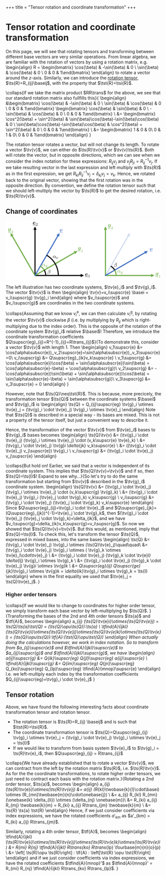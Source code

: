 +++
title = "Tensor rotation and coordinate transformation"
+++

# Tensor rotation and coordinate transformation
On this page, we will see that rotating tensors and transforming between different base vectors are very similar operations. From linear algebra, we are familiar with the rotation of vectors by using a rotation matrix, e.g. 
\begin{align}
R = \begin{bmatrix} \cos(\beta) & -\sin(\beta) & 0 \\ \sin(\beta) & \cos(\beta) & 0 \\ 0 & 0 & 1\end{bmatrix}
\end{align}
to rotate a vector around the $z$-axis. Similarly, we can introduce the [rotation tensor](/Theory/SpecialTensors/#proper_orthogonal_rotation_tensors), $\ts{R}=R_{ij}\baseij$, with the property that $\tst{R}=\tsi{R}$. 

\collaps{If we take the matrix product $RR\trans$ for the above, we see that our standard rotation matrix also fullfills this}{
\begin{align}
    &\begin{bmatrix} \cos(\beta) & -\sin(\beta) & 0 \\ \sin(\beta) & \cos(\beta) & 0 \\ 0 & 0 & 1\end{bmatrix} \begin{bmatrix} \cos(\beta) & \sin(\beta) & 0 \\ -\sin(\beta) & \cos(\beta) & 0 \\ 0 & 0 & 1\end{bmatrix} \\
    &= \begin{bmatrix} \cos^2(\beta) + \sin^2(\beta) & \sin(\beta)\cos(\beta)-\sin(\beta)\cos(\beta) & 0 \\ \sin(\beta)\cos(\beta)-\sin(\beta)\cos(\beta) & \cos^2(\beta) + \sin^2(\beta) & 0 \\ 0 & 0 & 1\end{bmatrix} \\
    &= \begin{bmatrix} 1 & 0 & 0\\ 0 & 1 & 0\\ 0 & 0 & 1\end{bmatrix}
\end{align}
}

The rotation tensor rotates a vector, but will not change its length. To rotate a vector $\tv{v}$, we can either do $\ts{R}\tv{v}$ or $\tv{v}\ts{R}$. Both will rotate the vector, but in opposite directions, which we can see when we consider the index notation for these expressions: $R_{ij} v_j$ and $v_j R_{ji} = R^{-1}_{ij} v_j$. If we take resulting vector in the last expression and left multiply with $\ts{R}$ as in the first expression, we get $R_{ki}R^{-1}_{ij} v_j = \delta_{kj} v_j = v_k$. Hence, we rotated back to the original vector, showing that the first rotation was in the opposite direction. By convention, we define the rotation tensor such that we should left-multiply the vector by $\ts{R}$ to get the desired rotation, i.e. $\ts{R}\tv{v}$. 

## Change of coordinates
![alt](/assets/Rotation.svg)

The left illustration has two coordinate systems, $\tv{e}_i$ and $\tv{g}_i$. The vector $\tv{v}$ is then 
\begin{align}
\tv{v}=v_i\supscr{e} \basei = v_i\supscr{g} \tv{g}_i
\end{align}
where $v_i\supscr{e}$ and $v_i\supscr{g}$ are coordinates in the two coordinate systems. 

\collaps{Assuming that we know $v_i^\mathrm{e}$, we can then calculate $v_i^\mathrm{g}$, by rotating the vector $\tv{v}$ clockwise $\beta$ (i.e. by multiplying by $R_{ij}$ which is right-multiplying due to the index order). This is the opposite of the rotation of the coordinate system $\tv{g}_i$ relative $\basei$! Therefore, we introduce the coordinate transformation coefficients $Q\supscr{eg}_{ij}=R^{-1}_{ij}=R\trans_{ij}$}{To demonstrate this, consider a vector $\tv{v}$ with length 1. Then
    \begin{align}
    v_1\supscr{e} &= \cos(\alpha\subscr{e}),\,v_2\supscr{e}=\sin(\alpha\subscr{e}),\,v_3\supscr{e}=0\\
    v_i\supscr{g} &= Q\supscr{eg}_{ik}v_k\supscr{e} \\
    v_1\supscr{g} &=  \cos(\alpha\subscr{e})\cos(\beta) + \sin(\alpha\subscr{e})\sin(\beta) = \cos(\alpha\subscr{e}-\beta) = \cos(\alpha\subscr{g})\\
    v_2\supscr{g} &= -\cos(\alpha\subscr{e})\sin(\beta) + \sin(\alpha\subscr{e})\cos(\beta) = \sin(\alpha\subscr{e}-\beta) = \sin(\alpha\subscr{g})\\
    v_3\supscr{g} &= v_3\supscr{e} = 0
    \end{align}
}

However, note that $\ts{Q}\neq\tst{R}$. This is because, more precicely, the transformation tensor $\ts{Q}$ between the coordinate systems $\basei$ and $\tv{g}_i$ is
\begin{align}
\ts{Q} = Q_{ij}\supscr{eg} \tv{g}_i \otimes \tv{e}_j = (\tv{g}_i \cdot \tv{e}_j) \tv{g}_i \otimes \tv{e}_j
\end{align}
Note that $\ts{Q}$ is described in a special way - its bases are mixed. This is not a property of the tensor itself, but just a convenient way to describe it. 

Hence, the transformation of the vector $\tv{v}$ from $\tv{e}_i$ bases to $\tv{g}_i$ bases becomes
\begin{align}
\ts{Q}\tv{v} &= (\tv{g}_i \cdot \tv{e}_j) (\tv{g}_i \otimes \tv{e}_j) \cdot (v_k\supscr{e} \tv{e}_k) \\
&= (\tv{g}_i \cdot \tv{e}_j) \tv{g}_i \delta_{jk} v_k\supscr{e} \\
&= ((\tv{g}_i \cdot \tv{e}_j) v_j\supscr{e}) \tv{g}_i \\
v_i\supscr{g} &= (\tv{g}_i \cdot \tv{e}_j) v_j\supscr{e}
\end{align}

\collaps{But hold on! Earlier, we said that a vector is independent of its coordinate system. This implies that $\ts{Q}\tv{v}=\tv{v}$ and if so, then $\ts{Q}=\ts{I}$! Expand to see why...}{So let's try to do the same transformation but starting from $\tv{v}$ described in the $\tv{g}_i$ coordinate system.
\begin{align}
\ts{Q}\tv{v} &= (\tv{g}_i \cdot \tv{e}_j) (\tv{g}_i \otimes \tv{e}_j) \cdot (v_k\supscr{g} \tv{g}_k) \\
&= (\tv{g}_i \cdot \tv{e}_j) \tv{g}_i (\tv{e}_j \cdot \tv{g}_k) v_k\supscr{g} \\
v_i\supscr{g} &= (\tv{g}_i \cdot \tv{e}_j) (\tv{e}_j \cdot \tv{g}_k) v_k\supscr{e}
\end{align}
Since $Q\supscr{eg}_{ij}=\tv{g}_i \cdot \tv{e}_j$ and $Q\supscr{ge}_{jk}=(Q\supscr{eg}_{jk})^{-1}=\tv{e}_j \cdot \tv{g}_k$, then $(\tv{g}_i \cdot \tv{e}_j) (\tv{e}_j \cdot \tv{g}_k)=\delta_{ik}$, and we have $v_i\supscr{g}=\delta_{ik}v_k\supscr{g}=v_i\supscr{g}$. So now we showed that $\ts{Q}\tv{v}=\tv{v}$. But this would, as mentioned, imply that $\ts{Q}=\ts{I}$. To check this, let's transform the tensor $\ts{Q}$, expressed in mixed bases, into the same bases
\begin{align}
\ts{Q} &= (\tv{g}_i \cdot \tv{e}_j) \tv{g}_i \otimes (\ts{Q}\tv{e}_j)\quad\quad\\
 &= (\tv{g}_i \cdot \tv{e}_j) \tv{g}_i \otimes ( \tv{g}_k \otimes \tv{e}_l\cdot\tv{e}_j) \\
 &= (\tv{g}_i \cdot \tv{e}_j) (\tv{g}_k \cdot \tv{e}_l) \delta_{lj} \tv{g}_i \otimes \tv{g}_k \\
 &= (\tv{g}_i \cdot \tv{e}_j) (\tv{g}_k \cdot \tv{e}_j) \tv{g}_i \otimes \tv{g}_k \\
 &= Q\supscr{eg}_{ij} Q\supscr{ge}_{jk}\tv{g}_i \otimes \tv{g}_k = \delta_{ik}\tv{g}_i \otimes \tv{g}_k = \ts{I}
\end{align}
where in the first equality we used that $\tv{e}_j = \ts{Q}\tv{e}_j$. }

### Higher order tensors
\collaps{If we would like to change to coordinates for higher order tensor, we simply transform each base vector by left-multiplying by $\ts{Q}$. }{Transforming the bases of the 2nd and 4th order tensors $\ts{a}$ and $\tf{A}$, becomes
\begin{align}
a_{ij} (\ts{Q}\tv{e}_i)\otimes(\ts{Q}\tv{e}_j) = \ts{Q}\ts{a}\tst{Q} = (\ts{Q}\opu\ts{Q}):\ts{a} \\
\tfind{A}{ijkl} (\ts{Q}\tv{e}_i)\otimes(\ts{Q}\tv{e}_j)\otimes(\ts{Q}\tv{e}_k)\otimes(\ts{Q}\tv{e}_l) = (\ts{Q}\opu\ts{Q}):\tf{A}:(\tst{Q}\opu\tst{Q})
\end{align}
When actually doing the calculations however, we work in index notation. So to transform from $a_{ij}\supscr{e}$ and $\tfind{A}{ijkl}\supscr{e}$ to $a_{ij}\supscr{g}$ and $\tfind{A}{ijkl}\supscr{g}$, we have
\begin{align}
a_{ij}\supscr{g} &= Q_{ik}\supscr{eg} Q_{jl}\supscr{eg} a_{ij}\supscr{e} \\
\tfind{A}{ijkl}\supscr{g} &= Q_{im}\supscr{eg} Q_{jn}\supscr{eg} Q_{ko}\supscr{eg} Q_{lp}\supscr{eg} \tfind{A}{mnop}\supscr{e} 
\end{align}
I.e. we left-multiply each index by the transformation coefficients $Q_{ij}\supscr{eg}=\tv{g}_i \cdot \tv{e}_j$
}

## Tensor rotation
Above, we have found the following interesting facts about coordinate transformation tensor and rotation tensor.
* The rotation tensor is $\ts{R}=R_{ij} \baseij$ and is such that $\tst{R}=\tsi{R}$. 
* The coordinate transformation tensor is $\ts{Q}=Q\supscr{eg}_{ij} \tv{g}_i \otimes \tv{e}_j = (\tv{g}_i \cdot \tv{e}_j) \tv{g}_i \otimes \tv{e}_j = \ts{I}$
* If we would like to transform from basis system $\tv{e}_i$ to $\tv{g}_i = \ts{R}\tv{e}_i$, then $Q\supscr{eg}_{ij} = R\trans_{ij}$

\collaps{We have already established that to rotate a vector $\tv{v}$, we can contract from the left by the rotation matrix $\ts{R}$, i.e. $\ts{R}\tv{v}$. As for the the coordinate transformations, to rotate higher order tensors, we just need to contract each basis with the rotation matrix.}{Rotating a 2nd order tensor, $\ts{a}$, becomes
\begin{align}
a_{ij} (\ts{R}\tv{e}_i)\otimes(\ts{R}\tv{e}_j) &= a_{ij} (R_{kl}\twobase{k}{l}\cdot\basei) \otimes (R_{mn}\twobase{m}{n}\cdot\onebase{j}) \\
&= a_{ij} R_{kl} R_{mn} (\onebase{k} \delta_{li}) \otimes (\delta_{nj} \onebase{m})\\
&= R_{ki} a_{ij} R_{mj} \twobase{k}{m} = R_{ki} a_{ij} R\trans_{jm} \twobase{k}{m} \\
&= \ts{R} \ts{a} \tst{R}
\end{align}
Hence, if we just consider coefficients via index expressions, we have the rotated coefficients $a'_{km}$ as $a'_{km} = R_{ki} a_{ij} R\trans_{jm}$.

Similarly, rotating a 4th order tensor, $\tf{A}$, becomes
\begin{align}
\tfind{A}{ijkl} (\ts{R}\tv{e}_i)\otimes(\ts{R}\tv{e}_j)\otimes(\ts{R}\tv{e}_k)\otimes(\ts{R}\tv{e}_l) &= R_{mi} R_{nj} \tfind{A}{ijkl} R\trans_{ko} R\trans_{lp} \fourbase{m}{n}{o}{p} \\
&= \left[ \ts{R}\opu \ts{R}\right] : \tf{A} : \left[\tst{R} \opu \tst{R}\right]
\end{align}
and if we just consider coefficients via index expressions, we have the rotated coefficients $\tfind{A}{mnop}'$ as $\tfind{A}{mnop}' = R_{mi} R_{nj} \tfind{A}{ijkl} R\trans_{ko} R\trans_{lp}$. 
}